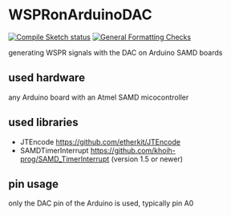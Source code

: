 # WSPRonArduinoDAC
[![Compile Sketch status](https://github.com/generationmake/WSPRonArduinoDAC/workflows/Compile%20Sketch/badge.svg)](https://github.com/generationmake/WSPRonArduinoDAC/actions?workflow=Compile+Sketch)
[![General Formatting Checks](https://github.com/generationmake/WSPRonArduinoDAC/workflows/General%20Formatting%20Checks/badge.svg)](https://github.com/generationmake/WSPRonArduinoDAC/actions?workflow=General+Formatting+Checks)

generating WSPR signals with the DAC on Arduino SAMD boards

## used hardware

any Arduino board with an Atmel SAMD micocontroller

## used libraries

  * JTEncode https://github.com/etherkit/JTEncode
  * SAMDTimerInterrupt https://github.com/khoih-prog/SAMD_TimerInterrupt (version 1.5 or newer)

## pin usage

only the DAC pin of the Arduino is used, typically pin A0

